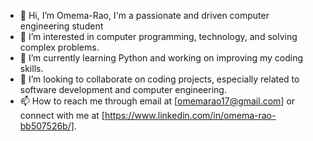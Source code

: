 - 👋 Hi, I’m Omema-Rao, I'm a passionate and driven computer engineering student
- 👀 I’m interested in computer programming, technology, and solving complex problems.
- 🌱 I’m currently learning Python and working on improving my coding skills.
- 💞️ I’m looking to collaborate on coding projects, especially related to software development and computer engineering.
- 📫 How to reach me through email at [omemarao17@gmail.com] or connect with me at [https://www.linkedin.com/in/omema-rao-bb507526b/].

<!---
Omema-Rao/Omema-Rao is a ✨ special ✨ repository because its `README.md` (this file) appears on your GitHub profile.
You can click the Preview link to take a look at your changes.
--->
